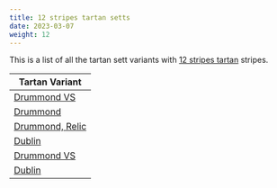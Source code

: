 ```yaml
---
title: 12 stripes tartan setts
date: 2023-03-07
weight: 12
---
```

This is a list of all the tartan sett variants with [12 stripes tartan](/stripes/stripes12/) stripes.

| Tartan Variant |
|---------------|
| [Drummond VS](/tartans/g/8/r2/g2/r56/g16/k2/g2/k2/g36/r2/g2/r/8/)||
| [Drummond](/tartans/b/48/r14/g14/r78/b8/r4/b4/r10/g84/r14/b12/r/14/)||
| [Drummond, Relic](/tartans/r/16/b6/k8/y4/k2/ln8/k2/g26/y2/k16/ln2/r/52/)||
| [Dublin](/tartans/g/6/dra6/g6/dra32/g6/dra6/g6/dr10/g36/r4/g16/r/6/)||
| [Drummond VS](/tartans/dg/8/dr2/dg2/dr56/dg16/k2/dg2/k2/dg36/dr2/dg2/dr/8/)||
| [Dublin](/tartans/g/6/dra6/g6/dra32/g6/dra6/g6/dr10/g36/r4/g16/r/6/)||

